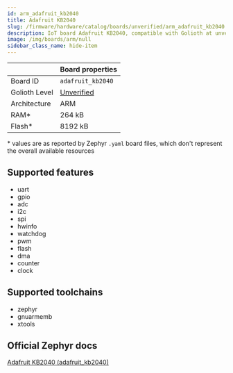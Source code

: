 ```yaml
---
id: arm_adafruit_kb2040
title: Adafruit KB2040
slug: /firmware/hardware/catalog/boards/unverified/arm_adafruit_kb2040
description: IoT board Adafruit KB2040, compatible with Golioth at unverified level.
image: /img/boards/arm/null
sidebar_class_name: hide-item
---
```


[//]: # (This is an auto-generated file, do not edit! Changes to it will be lost upon re-generation)



|                | Board properties     |
| -------------  | -------------------- |
| Board ID       | `adafruit_kb2040` |
| Golioth Level  | [Unverified](/firmware/hardware#unverified-boards) |
| Architecture   | ARM |
| RAM*           | 264 kB |
| Flash*         | 8192 kB |

\* values are as reported by Zephyr `.yaml` board files, which don't represent the overall available resources



## Supported features

* uart
* gpio
* adc
* i2c
* spi
* hwinfo
* watchdog
* pwm
* flash
* dma
* counter
* clock

## Supported toolchains

* zephyr
* gnuarmemb
* xtools

## Official Zephyr docs

[Adafruit KB2040 (adafruit_kb2040)](https://docs.zephyrproject.org/latest/boards/arm/adafruit_kb2040/doc/index.html)
